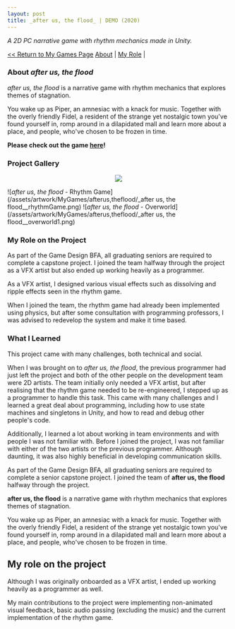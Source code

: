 ```yaml
---
layout: post
title: _after us, the flood_ | DEMO (2020)
---
```

_A 2D PC narrative game with rhythm mechanics made in Unity._


<a href="/myGames"><< Return to My Games Page</a>
[About](#about-after-us-the-flood)	|	[My Role](#my-role-on-the-project)	|


### **About _after us, the flood_**

_after us, the flood_ is a narrative game with rhythm mechanics that explores themes of stagnation. 

You wake up as Piper, an amnesiac with a knack for music. Together with the overly friendly Fidel, a resident of the strange yet nostalgic town you've found yourself in, romp around in a dilapidated mall and learn more about a place, and people, who've chosen to be frozen in time.

**Please check out the game [here](https://autf.itch.io/afterus-demo)!**


### **Project Gallery**

<div align="center">
<img src="https://media.giphy.com/media/fWBhCaIpf5OtnRAId9/giphy.gif"> 
</div>

![_after us, the flood_ - Rhythm Game](/assets/artwork/MyGames/afterus,theflood/_after us, the flood__rhythmGame.png) 
![_after us, the flood_ - Overworld](/assets/artwork/MyGames/afterus,theflood/_after us, the flood__overworld1.png)


### **My Role on the Project**

As part of the Game Design BFA, all graduating seniors are required to complete a capstone project. I joined the team halfway through the project as a VFX artist but also ended up working heavily as a programmer.

As a VFX artist, I designed various visual effects such as dissolving and ripple effects seen in the rhythm game. 

When I joined the team, the rhythm game had already been implemented using physics, but after some consultation with programming professors, I was advised to redevelop the system and make it time based. 


### **What I Learned**

This project came with many challenges, both technical and social. 

When I was brought on to _after us, the flood_, the previous programmer had just left the project and both of the other people on the development team were 2D artists. The team initially only needed a VFX artist, but after realising that the rhythm game needed to be re-engineered, I stepped up as a programmer to handle this task. This came with many challenges and I learned a great deal about programming, including how to use state machines and singletons in Unity, and how to read and debug other people's code.

Additionally, I learned a lot about working in team environments and with people I was not familiar with. Before I joined the project, I was not familiar with either of the two artists or the previous programmer. Although daunting, it was also highly beneficial in developing communication skills.





























As part of the Game Design BFA, all graduating seniors are required to complete a senior capstone project. I joined the team of __after us, the flood__ halfway through the project. 

__after us, the flood__ is a narrative game with rhythm mechanics that explores themes of stagnation. 

You wake up as Piper, an amnesiac with a knack for music. Together with the overly friendly Fidel, a resident of the strange yet nostalgic town you've found yourself in, romp around in a dilapidated mall and learn more about a place, and people, who've chosen to be frozen in time.

## My role on the project
Although I was originally onboarded as a VFX artist, I ended up working heavily as a programmer as well. 

My main contributions to the project were implementing non-animated visual feedback, basic audio passing (excluding the music) and the current implementation of the rhythm game. 




